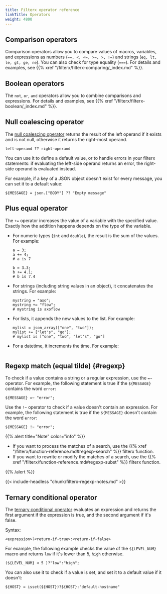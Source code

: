 ```yaml
---
title: Filterx operator reference
linkTitle: Operators
weight: 4800
---
```


<!-- This file is under the copyright of Axoflow, and licensed under Apache License 2.0, except for using the Axoflow and AxoSyslog trademarks. -->

<!-- Operator reference, required arguments, options/flags, examples from tests, ... -->

## Comparison operators

Comparison operators allow you to compare values of macros, variables, and expressions as numbers (`==, <, <=, >=, >, !=`) and strings
(`eq, lt, le, gt, ge, ne`). You can also check for type equality (`===`). For details and examples, see {{% xref "/filterx/filterx-comparing/_index.md" %}}.

## Boolean operators

The `not`, `or`, `and` operators allow you to combine comparisons and expressions. For details and examples, see {{% xref "/filterx/filterx-boolean/_index.md" %}}.

## Null coalescing operator

The [null coalescing operator](https://en.wikipedia.org/wiki/Null_coalescing_operator) returns the result of the left operand if it exists and is not null, otherwise it returns the right-most operand.

```shell
left-operand ?? right-operand
```

You can use it to define a default value, or to handle errors in your filterx statements: if evaluating the left-side operand returns an error, the right-side operand is evaluated instead.

For example, if a key of a JSON object doesn't exist for every message, you can set it to a default value:

```shell
${MESSAGE} = json.["BODY"] ?? "Empty message"
```

## Plus equal operator

The `+=` operator increases the value of a variable with the specified value. Exactly how the addition happens depends on the type of the variable.

- For numeric types (`int` and `double`), the result is the sum of the values. For example:

    ```shell
    a = 3;
    a += 4;
    # a is 7

    b = 3.3;
    b += 4.1;
    # b is 7.4
    ```
    <!-- FIXME is a=3; a+=3.5 valid? -->

- For strings (including string values in an object), it concatenates the strings. For example:

    ```shell
    mystring = "axo";
    mystring += "flow";
    # mystring is axoflow
    ```

- For lists, it appends the new values to the list. For example:

    ```shell
    mylist = json_array(["one", "two"]);
    mylist += ["let's", "go"];
    # mylist is ["one", "two", "let's", "go"]
    ```

- For a datetime, it increments the time. For example:

    ```shell
    
    ```
<!-- +=
        FIXME what is the unit of the int / double?
            d = strptime("2000-01-01T00:00:00Z", "%Y-%m-%dT%H:%M:%S%z");
            d += 3600000000;
            $MSG.var_datetime_integer = string(d);

            e = strptime("2000-01-01T00:00:00Z", "%Y-%m-%dT%H:%M:%S%z");
            e += 3600.000000;
            $MSG.var_datetime_double = string(e);

        r""""var_datetime_integer":"2000-01-01T01:00:00.000+00:00","""
        r""""var_datetime_double":"2000-01-01T01:00:00.000+00:00","""
 -->

## Regexp match (equal tilde) {#regexp}

To check if a value contains a string or a regular expression, use the `=~` operator. For example, the following statement is true if the `${MESSAGE}` contains the word `error`:

```shell
${MESSAGE} =~ "error";
```

Use the `!~` operator to check if a value doesn't contain an expression. For example, the following statement is true if the `${MESSAGE}` doesn't contain the word `error`:

```shell
${MESSAGE} !~ "error";
```

{{% alert title="Note" color="info" %}}

- If you want to process the matches of a search, use the {{% xref "/filterx/function-reference.md#regexp-search" %}} filterx function.
- If you want to rewrite or modify the matches of a search, use the {{% xref "/filterx/function-reference.md#regexp-subst" %}} filterx function.

{{% /alert %}}

{{< include-headless "chunk/filterx-regexp-notes.md" >}}

<!-- FIXME add some more complex regex examples -->

<!-- 
FIXME what is relevant/applicable from /chapter-manipulating-messages/regular-expressions/ ?

Is there a workaround for wildcards/globbing? /chapter-routing-filters/filters/regular-expr/_index.md ?
-->

## Ternary conditional operator

The [ternary conditional operator](https://en.wikipedia.org/wiki/Ternary_conditional_operator) evaluates an expression and returns the first argument if the expression is true, and the second argument if it's false.

Syntax:

```shell
<expression>?<return-if-true>:<return-if-false>
```

For example, the following example checks the value of the `${LEVEL_NUM}` macro and returns `low` if it's lower than 5, `high` otherwise.

```shell
(${LEVEL_NUM} < 5 )?"low":"high";
```

You can also use it to check if a value is set, and set it to a default value if it doesn't:

```shell
${HOST} = isset(${HOST})?${HOST}:"default-hostname"
```
